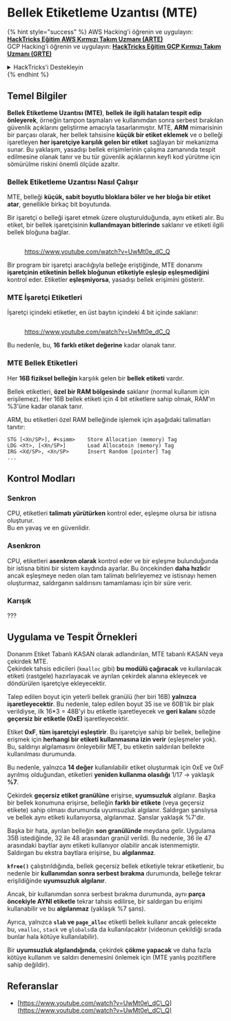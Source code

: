 # Bellek Etiketleme Uzantısı (MTE)

{% hint style="success" %}
AWS Hacking'i öğrenin ve uygulayın:<img src="/.gitbook/assets/arte.png" alt="" data-size="line">[**HackTricks Eğitim AWS Kırmızı Takım Uzmanı (ARTE)**](https://training.hacktricks.xyz/courses/arte)<img src="/.gitbook/assets/arte.png" alt="" data-size="line">\
GCP Hacking'i öğrenin ve uygulayın: <img src="/.gitbook/assets/grte.png" alt="" data-size="line">[**HackTricks Eğitim GCP Kırmızı Takım Uzmanı (GRTE)**<img src="/.gitbook/assets/grte.png" alt="" data-size="line">](https://training.hacktricks.xyz/courses/grte)

<details>

<summary>HackTricks'i Destekleyin</summary>

* [**Abonelik planlarını**](https://github.com/sponsors/carlospolop) kontrol edin!
* 💬 [**Discord grubuna**](https://discord.gg/hRep4RUj7f) katılın veya [**telegram grubuna**](https://t.me/peass) katılın veya bizi **Twitter** 🐦 [**@hacktricks\_live**](https://twitter.com/hacktricks\_live)** takip edin.**
* **Hacking püf noktalarını paylaşarak PR'ler göndererek** [**HackTricks**](https://github.com/carlospolop/hacktricks) ve [**HackTricks Cloud**](https://github.com/carlospolop/hacktricks-cloud) github depolarına katkıda bulunun.

</details>
{% endhint %}

## Temel Bilgiler

**Bellek Etiketleme Uzantısı (MTE)**, **bellek ile ilgili hataları tespit edip önleyerek**, örneğin tampon taşmaları ve kullanımdan sonra serbest bırakılan güvenlik açıklarını geliştirme amacıyla tasarlanmıştır. MTE, **ARM** mimarisinin bir parçası olarak, her bellek tahsisine **küçük bir etiket eklemek** ve o belleği işaretleyen **her işaretçiye karşılık gelen bir etiket** sağlayan bir mekanizma sunar. Bu yaklaşım, yasadışı bellek erişimlerinin çalışma zamanında tespit edilmesine olanak tanır ve bu tür güvenlik açıklarının keyfi kod yürütme için sömürülme riskini önemli ölçüde azaltır.

### **Bellek Etiketleme Uzantısı Nasıl Çalışır**

MTE, belleği **küçük, sabit boyutlu bloklara böler ve her bloğa bir etiket atar**, genellikle birkaç bit boyutunda.&#x20;

Bir işaretçi o belleği işaret etmek üzere oluşturulduğunda, aynı etiketi alır. Bu etiket, bir bellek işaretçisinin **kullanılmayan bitlerinde** saklanır ve etiketi ilgili bellek bloğuna bağlar.

<figure><img src="../../.gitbook/assets/image (1202).png" alt=""><figcaption><p><a href="https://www.youtube.com/watch?v=UwMt0e_dC_Q">https://www.youtube.com/watch?v=UwMt0e_dC_Q</a></p></figcaption></figure>

Bir program bir işaretçi aracılığıyla belleğe eriştiğinde, MTE donanımı **işaretçinin etiketinin bellek bloğunun etiketiyle eşleşip eşleşmediğini** kontrol eder. Etiketler **eşleşmiyorsa**, yasadışı bellek erişimini gösterir.

### MTE İşaretçi Etiketleri

İşaretçi içindeki etiketler, en üst baytın içindeki 4 bit içinde saklanır:

<figure><img src="../../.gitbook/assets/image (1203).png" alt=""><figcaption><p><a href="https://www.youtube.com/watch?v=UwMt0e_dC_Q">https://www.youtube.com/watch?v=UwMt0e_dC_Q</a></p></figcaption></figure>

Bu nedenle, bu, **16 farklı etiket değerine** kadar olanak tanır.

### MTE Bellek Etiketleri

Her **16B fiziksel belleğin** karşılık gelen bir **bellek etiketi** vardır.

Bellek etiketleri, **özel bir RAM bölgesinde** saklanır (normal kullanım için erişilemez). Her 16B bellek etiketi için 4 bit etiketlere sahip olmak, RAM'ın %3'üne kadar olanak tanır.

ARM, bu etiketleri özel RAM belleğinde işlemek için aşağıdaki talimatları tanıtır:
```
STG [<Xn/SP>], #<simm>    Store Allocation (memory) Tag
LDG <Xt>, [<Xn/SP>]       Load Allocatoin (memory) Tag
IRG <Xd/SP>, <Xn/SP>      Insert Random [pointer] Tag
...
```
## Kontrol Modları

### Senkron

CPU, etiketleri **talimatı yürütürken** kontrol eder, eşleşme olursa bir istisna oluşturur.\
Bu en yavaş ve en güvenlidir.

### Asenkron

CPU, etiketleri **asenkron olarak** kontrol eder ve bir eşleşme bulunduğunda bir istisna bitini bir sistem kaydında ayarlar. Bu öncekinden **daha hızlı**dır ancak eşleşmeye neden olan tam talimatı belirleyemez ve istisnayı hemen oluşturmaz, saldırganın saldırısını tamamlaması için bir süre verir.

### Karışık

???

## Uygulama ve Tespit Örnekleri

Donanım Etiket Tabanlı KASAN olarak adlandırılan, MTE tabanlı KASAN veya çekirdek MTE.\
Çekirdek tahsis edicileri (`kmalloc` gibi) **bu modülü çağıracak** ve kullanılacak etiketi (rastgele) hazırlayacak ve ayrılan çekirdek alanına ekleyecek ve döndürülen işaretçiye ekleyecektir.

Talep edilen boyut için yeterli bellek granülü (her biri 16B) **yalnızca işaretleyecektir**. Bu nedenle, talep edilen boyut 35 ise ve 60B'lik bir plak verildiyse, ilk 16\*3 = 48B'yi bu etiketle işaretleyecek ve **geri kalanı** sözde **geçersiz bir etiketle (0xE)** işaretleyecektir.

Etiket **0xF**, **tüm işaretçiyi eşleştirir**. Bu işaretçiye sahip bir bellek, belleğine erişmek için **herhangi bir etiketi kullanmasına izin verir** (eşleşmeler yok). Bu, saldırıyı algılamasını önleyebilir MET, bu etiketin saldırılan bellekte kullanılması durumunda.

Bu nedenle, yalnızca **14 değer** kullanılabilir etiket oluşturmak için 0xE ve 0xF ayrılmış olduğundan, etiketleri **yeniden kullanma olasılığı** 1/17 -> yaklaşık **%7**.

Çekirdek **geçersiz etiket granülüne** erişirse, **uyumsuzluk** algılanır. Başka bir bellek konumuna erişirse, belleğin **farklı bir etikete** (veya geçersiz etikete) sahip olması durumunda uyumsuzluk algılanır. Saldırgan şanslıysa ve bellek aynı etiketi kullanıyorsa, algılanmaz. Şanslar yaklaşık %7'dir.

Başka bir hata, ayrılan belleğin **son granülünde** meydana gelir. Uygulama 35B istediğinde, 32 ile 48 arasından granül verildi. Bu nedenle, 36 ile 47 arasındaki baytlar aynı etiketi kullanıyor olabilir ancak istenmemiştir. Saldırgan bu ekstra baytlara erişirse, bu **algılanmaz**.

**`kfree()`** çalıştırıldığında, bellek geçersiz bellek etiketiyle tekrar etiketlenir, bu nedenle bir **kullanımdan sonra serbest bırakma** durumunda, belleğe tekrar erişildiğinde **uyumsuzluk algılanır**.

Ancak, bir kullanımdan sonra serbest bırakma durumunda, aynı **parça öncekiyle AYNI etiketle** tekrar tahsis edilirse, bir saldırgan bu erişimi kullanabilir ve bu **algılanmaz** (yaklaşık %7 şans).

Ayrıca, yalnızca **`slab` ve `page_alloc`** etiketli bellek kullanır ancak gelecekte bu, `vmalloc`, `stack` ve `globals`da da kullanılacaktır (videonun çekildiği sırada bunlar hala kötüye kullanılabilir).

Bir **uyumsuzluk algılandığında**, çekirdek **çökme yapacak** ve daha fazla kötüye kullanım ve saldırı denemesini önlemek için (MTE yanlış pozitiflere sahip değildir).

## Referanslar

* [https://www.youtube.com/watch?v=UwMt0e\_dC\_Q](https://www.youtube.com/watch?v=UwMt0e\_dC\_Q)
